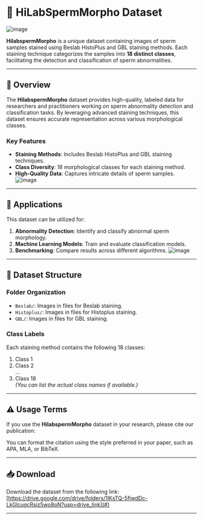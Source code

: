 # 🧬 HiLabSpermMorpho Dataset

![image](https://github.com/user-attachments/assets/520e3f0e-6828-4a3f-a13e-1ca80c9c7f1f)

**HilabspermMorpho** is a unique dataset containing images of sperm samples stained using Beslab HistoPlus and GBL staining methods. 
Each staining technique categorizes the samples into **18 distinct classes**, facilitating the detection and classification of sperm abnormalities.

---

## 📖 Overview

The **HilabspermMorpho** dataset provides high-quality, labeled data for researchers and practitioners working on sperm abnormality detection and classification tasks. By leveraging advanced staining techniques, this dataset ensures accurate representation across various morphological classes.

### **Key Features**
- **Staining Methods**: Includes Beslab HistoPlus and GBL staining techniques.
- **Class Diversity**: 18 morphological classes for each staining method.
- **High-Quality Data**: Captures intricate details of sperm samples.
![image](https://github.com/user-attachments/assets/7447f3d8-077c-49f5-bcf1-254c4c6665b9)


---

## 🔬 Applications

This dataset can be utilized for:
1. **Abnormality Detection**: Identify and classify abnormal sperm morphology.
2. **Machine Learning Models**: Train and evaluate classification models.
3. **Benchmarking**: Compare results across different algorithms.
![image](https://github.com/user-attachments/assets/7a70d945-e08b-4f4b-9c1f-7ee8d3f36138)

---

## 📂 Dataset Structure

### **Folder Organization**
- `Beslab/`: Images in files for Beslab staining.
- `Histoplus/`: Images in files for Histoplus staining.
- `GBL/`: Images in files for GBL staining.

### **Class Labels**
Each staining method contains the following 18 classes:
1. Class 1
2. Class 2  
...  
18. Class 18  
*(You can list the actual class names if available.)*

---

## ⚠️ Usage Terms

If you use the **HilabspermMorpho** dataset in your research, please cite our publication:


You can format the citation using the style preferred in your paper, such as APA, MLA, or BibTeX.

---

## 📥 Download

Download the dataset from the following link:  
[https://drive.google.com/drive/folders/1lKsTQ-5fjwdDc-LkGlcugcRsiz5wo8pN?usp=drive_link](#)

---
